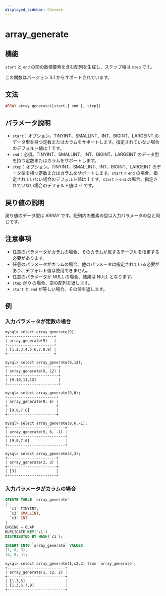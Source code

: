 ```yaml
---
displayed_sidebar: Chinese
---
```


# array_generate

## 機能

`start` と `end` の間の数値要素を含む配列を生成し、ステップ幅は `step` です。

この関数はバージョン 3.1 からサポートされています。

## 文法

```Haskell
ARRAY array_generate([start,] end [, step])
```

## パラメータ説明

- `start`：オプション。TINYINT、SMALLINT、INT、BIGINT、LARGEINT のデータ型を持つ定数またはカラムをサポートします。指定されていない場合のデフォルト値は 1 です。
- `end`：必須。TINYINT、SMALLINT、INT、BIGINT、LARGEINT のデータ型を持つ定数またはカラムをサポートします。
- `step`：オプション。TINYINT、SMALLINT、INT、BIGINT、LARGEINT のデータ型を持つ定数またはカラムをサポートします。`start` < `end` の場合、指定されていない場合のデフォルト値は 1 です。`start` > `end` の場合、指定されていない場合のデフォルト値は -1 です。

## 戻り値の説明

戻り値のデータ型は ARRAY です。配列内の要素の型は入力パラメータの型と同じです。

## 注意事項

- 任意のパラメータがカラムの場合、そのカラムが属するテーブルを指定する必要があります。
- 任意のパラメータがカラムの場合、他のパラメータは指定されている必要があり、デフォルト値は使用できません。
- 任意のパラメータが NULL の場合、結果は NULL となります。
- `step` が 0 の場合、空の配列を返します。
- `start` と `end` が等しい場合、その値を返します。

## 例

### 入力パラメータが定数の場合

```Plain Text
mysql> select array_generate(9);
+---------------------+
| array_generate(9)   |
+---------------------+
| [1,2,3,4,5,6,7,8,9] |
+---------------------+

mysql> select array_generate(9,12);
+-----------------------+
| array_generate(9, 12) |
+-----------------------+
| [9,10,11,12]          |
+-----------------------+

mysql> select array_generate(9,6);
+----------------------+
| array_generate(9, 6) |
+----------------------+
| [9,8,7,6]            |
+----------------------+

mysql> select array_generate(9,6,-1);
+--------------------------+
| array_generate(9, 6, -1) |
+--------------------------+
| [9,8,7,6]                |
+--------------------------+

mysql> select array_generate(3,3);
+----------------------+
| array_generate(3, 3) |
+----------------------+
| [3]                  |
+----------------------+
```

### 入力パラメータがカラムの場合

```sql
CREATE TABLE `array_generate`
(
  `c1` TINYINT,
  `c2` SMALLINT,
  `c3` INT
)
ENGINE = OLAP
DUPLICATE KEY(`c1`)
DISTRIBUTED BY HASH(`c1`);

INSERT INTO `array_generate` VALUES
(1, 6, 3),
(2, 9, 4);
```

```Plain Text
mysql> select array_generate(1,c2,2) from `array_generate`;
+--------------------------+
| array_generate(1, c2, 2) |
+--------------------------+
| [1,3,5]                  |
| [1,3,5,7,9]              |
+--------------------------+
```
